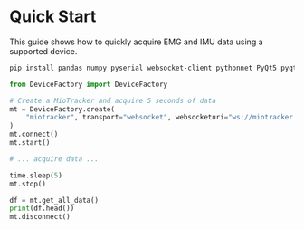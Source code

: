 # Quick Start

This guide shows how to quickly acquire EMG and IMU data using a supported device.

```bash
pip install pandas numpy pyserial websocket-client pythonnet PyQt5 pyqtgraph
```

```python
from DeviceFactory import DeviceFactory

# Create a MioTracker and acquire 5 seconds of data
mt = DeviceFactory.create(
    "miotracker", transport="websocket", websocketuri="ws://miotracker.local/start"
)
mt.connect()
mt.start()

# ... acquire data ...

time.sleep(5)
mt.stop()

df = mt.get_all_data()
print(df.head())
mt.disconnect()
```
